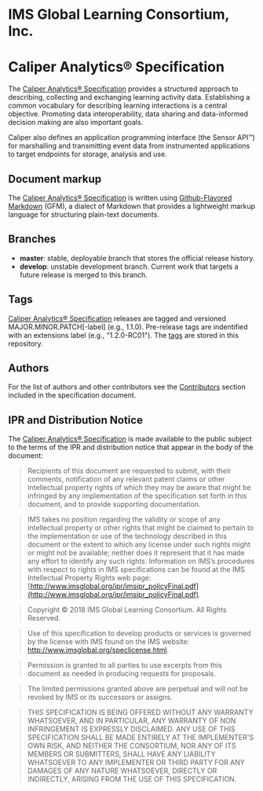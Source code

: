 # IMS Global Learning Consortium, Inc.

# Caliper Analytics&reg; Specification

The [Caliper Analytics&reg; Specification](./caliper-spec.md) provides a structured approach to describing, collecting and exchanging learning activity data.  Establishing a common vocabulary for describing learning interactions is a central objective.  Promoting data interoperability, data sharing and data-informed decision making are also important goals.

Caliper also defines an application programming interface (the Sensor API&trade;) for marshalling and transmitting event data from instrumented applications to target endpoints for storage, analysis and use.

## Document markup
The [Caliper Analytics&reg; Specification](./caliper-spec.md) is written using [Github-Flavored Markdown](https://github.github.com/gfm/) (GFM), a dialect of Markdown that provides a lightweight  markup language for structuring plain-text documents.  

## Branches
* __master__: stable, deployable branch that stores the official release history.  
* __develop__: unstable development branch.  Current work that targets a future release is merged to this branch.

## Tags
[Caliper Analytics&reg; Specification](./caliper-spec.md) releases are tagged and versioned MAJOR.MINOR.PATCH\[-label\] (e.g., 1.1.0).  Pre-release tags are indentified with an extensions label (e.g., "1.2.0-RC01").  The [tags](https://github.com/IMSGlobal/caliper-spec/tags) are stored in this repository.

## Authors
For the list of authors and other contributors see the [Contributors](./caliper-spec.md#contributors) section included in the specification document.

## IPR and Distribution Notice
The [Caliper Analytics&reg; Specification](./caliper-spec.md) is made available to the public subject to the terms of the IPR and distribution notice that appear in the body of the document:

> Recipients of this document are requested to submit, with their comments, notification of any relevant patent claims or other intellectual property rights of which they may be aware that might be infringed by any implementation of the specification set forth in this document, and to provide supporting documentation.

> IMS takes no position regarding the validity or scope of any intellectual property or other rights that might be claimed to pertain to the implementation or use of the technology described in this document or the extent to which any license under such rights might or might not be available; neither does it represent that it has made any effort to identify any such rights. Information on IMS’s procedures with respect to rights in IMS specifications can be found at the IMS Intellectual Property Rights web page: [http://www.imsglobal.org/ipr/imsipr_policyFinal.pdf](http://www.imsglobal.org/ipr/imsipr_policyFinal.pdf).

> Copyright &copy; 2018 IMS Global Learning Consortium. All Rights Reserved.

> Use of this specification to develop products or services is governed by the license with IMS found on the IMS website: http://www.imsglobal.org/speclicense.html.

> Permission is granted to all parties to use excerpts from this document as needed in producing requests for proposals.

> The limited permissions granted above are perpetual and will not be revoked by IMS or its successors or assigns.

> THIS SPECIFICATION IS BEING OFFERED WITHOUT ANY WARRANTY WHATSOEVER, AND IN PARTICULAR, ANY WARRANTY OF NON INFRINGEMENT IS EXPRESSLY DISCLAIMED. ANY USE OF THIS SPECIFICATION SHALL BE MADE ENTIRELY AT THE IMPLEMENTER'S OWN RISK, AND NEITHER THE CONSORTIUM, NOR ANY OF ITS MEMBERS OR SUBMITTERS, SHALL HAVE ANY LIABILITY WHATSOEVER TO ANY IMPLEMENTER OR THIRD PARTY FOR ANY DAMAGES OF ANY NATURE WHATSOEVER, DIRECTLY OR INDIRECTLY, ARISING FROM THE USE OF THIS SPECIFICATION.